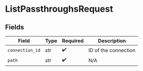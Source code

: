# ListPassthroughsRequest


## Fields

| Field                | Type                 | Required             | Description          |
| -------------------- | -------------------- | -------------------- | -------------------- |
| `connection_id`      | *str*                | :heavy_check_mark:   | ID of the connection |
| `path`               | *str*                | :heavy_check_mark:   | N/A                  |